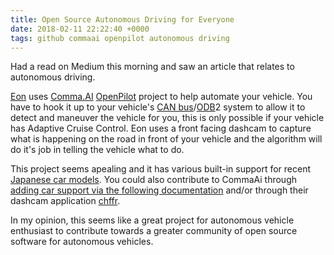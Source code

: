 ```yaml
---
title: Open Source Autonomous Driving for Everyone
date: 2018-02-11 22:22:40 +0000
tags: github commaai openpilot autonomous driving
---
```


Had a read on Medium this morning and saw an article that relates to autonomous driving.

[Eon](https://medium.com/@comma_ai/announcing-the-eon-dashcam-devkit-166116eea497) uses [Comma.AI](https://comma.ai/) [OpenPilot](https://github.com/commaai/openpilot) project to help automate your vehicle. You have to hook it up to your vehicle's [CAN bus](https://en.wikipedia.org/wiki/CAN_bus)/[ODB](https://en.wikipedia.org/wiki/On-board_diagnostics)2 system to allow it to detect and maneuver the vehicle for you, this is only possible if your vehicle has Adaptive Cruise Control. Eon uses a front facing dashcam to capture what is happening on the road in front of your vehicle and the algorithm will do it's job in telling the vehicle what to do.

This project seems apealing and it has various built-in support for recent [Japanese car models](https://github.com/commaai/openpilot#supported-cars). You could also contribute to CommaAi through [adding car support via the following documentation](https://medium.com/@comma_ai/openpilot-port-guide-for-toyota-models-e5467f4b5fe6) and/or through their dashcam application [chffr](http://chffr.comma.ai/).

In my opinion, this seems like a great project for autonomous vehicle enthusiast to contribute towards a greater community of open source software for autonomous vehicles.
